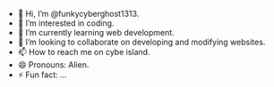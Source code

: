 - 👋 Hi, I’m @funkycyberghost1313.
- 👀 I’m interested in coding.
- 🌱 I’m currently learning web development.
- 💞️ I’m looking to collaborate on developing and modifying websites.
- 📫 How to reach me on cybe island.
- 😄 Pronouns: Alien.
- ⚡ Fun fact: ...

<!---
funkycyberghost1313/funkycyberghost1313 is a ✨ special ✨ repository because its `README.md` (this file) appears on your GitHub profile.
You can click the Preview link to take a look at your changes.
--->
